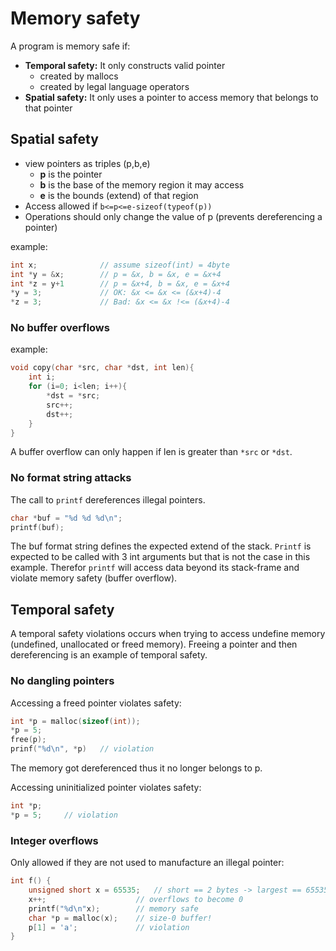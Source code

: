 # Memory safety

A program is memory safe if:

* __Temporal safety:__ It only constructs valid pointer
  * created by mallocs
  * created by legal language operators
* __Spatial safety:__ It only uses a pointer to access memory that belongs to that pointer

## Spatial safety

* view pointers as triples (p,b,e)
  * __p__ is the pointer
  * __b__ is the base of the memory region it may access
  * __e__ is the bounds (extend) of that region
* Access allowed if `b<=p<=e-sizeof(typeof(p))`
* Operations should only change the value of p (prevents dereferencing a pointer)

example:

```C
int x;              // assume sizeof(int) = 4byte 
int *y = &x;        // p = &x, b = &x, e = &x+4
int *z = y+1        // p = &x+4, b = &x, e = &x+4
*y = 3;             // OK: &x <= &x <= (&x+4)-4
*z = 3;             // Bad: &x <= &x !<= (&x+4)-4
```

### No buffer overflows

example:

```C
void copy(char *src, char *dst, int len){
    int i;
    for (i=0; i<len; i++){
        *dst = *src;
        src++;
        dst++;
    }
}
```

A buffer overflow can only happen if len is greater than `*src` or `*dst`.

### No format string attacks

The call to `printf` dereferences illegal pointers.

```C
char *buf = "%d %d %d\n";
printf(buf);
```

The buf format string defines the expected extend of the stack. `Printf` is expected to be called with 3 int arguments but that is not the case in this example. Therefor `printf` will access data beyond its stack-frame and violate memory safety (buffer overflow).

## Temporal safety

A temporal safety violations occurs when trying to access undefine memory (undefined, unallocated or freed memory).
Freeing a pointer and then dereferencing is an example of temporal safety.

### No dangling pointers

Accessing a freed pointer violates safety:

```C
int *p = malloc(sizeof(int));
*p = 5;
free(p);
prinf("%d\n", *p)   // violation
```

The memory got dereferenced thus it no longer belongs to p.  

Accessing uninitialized pointer violates safety:

```C
int *p;
*p = 5;     // violation
```

### Integer overflows

Only allowed if they are not used to manufacture an illegal pointer:

```C
int f() {
    unsigned short x = 65535;   // short == 2 bytes -> largest == 65535
    x++;                    // overflows to become 0
    printf("%d\n"x);        // memory safe
    char *p = malloc(x);    // size-0 buffer!
    p[1] = 'a';             // violation
}
```
